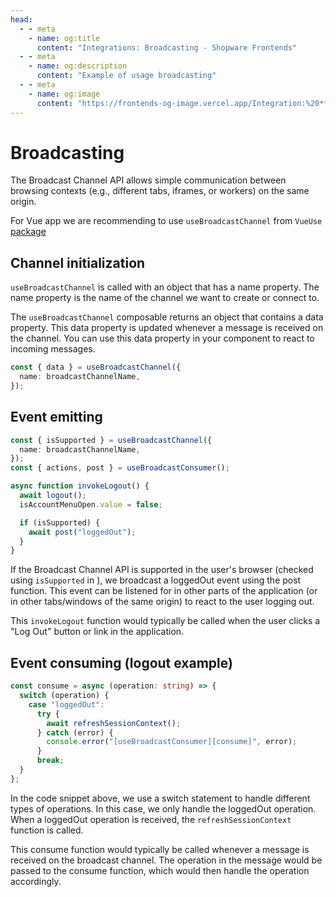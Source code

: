 ```yaml
---
head:
  - - meta
    - name: og:title
      content: "Integrations: Broadcasting - Shopware Frontends"
  - - meta
    - name: og:description
      content: "Example of usage broadcasting"
  - - meta
    - name: og:image
      content: "https://frontends-og-image.vercel.app/Integration:%20**Broadcasting**?fontSize=100px"
---
```


# Broadcasting

The Broadcast Channel API allows simple communication between browsing contexts (e.g., different tabs, iframes, or workers) on the same origin.

For Vue app we are recommending to use `useBroadcastChannel` from `VueUse` [package](https://vueuse.org/core/useBroadcastChannel/)

## Channel initialization

`useBroadcastChannel` is called with an object that has a name property. The name property is the name of the channel we want to create or connect to.

The `useBroadcastChannel` composable returns an object that contains a data property. This data property is updated whenever a message is received on the channel. You can use this data property in your component to react to incoming messages.

```ts
const { data } = useBroadcastChannel({
  name: broadcastChannelName,
});
```

## Event emitting

```ts
const { isSupported } = useBroadcastChannel({
  name: broadcastChannelName,
});
const { actions, post } = useBroadcastConsumer();

async function invokeLogout() {
  await logout();
  isAccountMenuOpen.value = false;

  if (isSupported) {
    await post("loggedOut");
  }
}
```

If the Broadcast Channel API is supported in the user's browser (checked using `isSupported` in ), we broadcast a loggedOut event using the post function. This event can be listened for in other parts of the application (or in other tabs/windows of the same origin) to react to the user logging out.

This `invokeLogout` function would typically be called when the user clicks a "Log Out" button or link in the application.

## Event consuming (logout example)

```ts
const consume = async (operation: string) => {
  switch (operation) {
    case "loggedOut":
      try {
        await refreshSessionContext();
      } catch (error) {
        console.error("[useBroadcastConsumer][consume]", error);
      }
      break;
  }
};
```

In the code snippet above, we use a switch statement to handle different types of operations. In this case, we only handle the loggedOut operation. When a loggedOut operation is received, the `refreshSessionContext ` function is called.

This consume function would typically be called whenever a message is received on the broadcast channel. The operation in the message would be passed to the consume function, which would then handle the operation accordingly.
